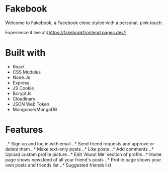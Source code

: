 # Fakebook

Welcome to Fakebook, a Facebook clone styled with a personal, pink touch.

Experience it live at:[https://fakebookfrontend.pages.dev/] 

# Built with

* React
* CSS Modules
* Node.Js
* Express
* JS Cookie
* BcryptJs
* Cloudinary
* JSON Web Token
* Mongoose/MongoDB

# Features


..* Sign up and log in with email
..* Send friend requests and approve or delete them
..* Make text-only posts
..* Like posts
..* Add comments
..* Upload custom profile picture
..* Edit 'About Me' section of profile
..* Home page shows newsfeed of all your friend's posts
..* Profile page shows your own posts and friends list
..* Suggested friends list



